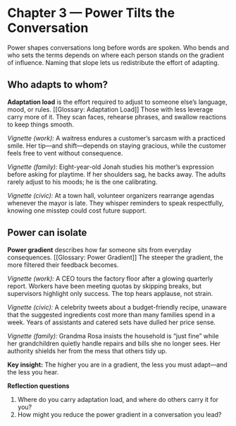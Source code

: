 # Chapter 3 — Power Tilts the Conversation

Power shapes conversations long before words are spoken. Who bends and who sets the terms depends on where each person stands on the gradient of influence. Naming that slope lets us redistribute the effort of adapting.

## Who adapts to whom?

**Adaptation load** is the effort required to adjust to someone else’s language, mood, or rules. [[Glossary: Adaptation Load]] Those with less leverage carry more of it. They scan faces, rehearse phrases, and swallow reactions to keep things smooth.

*Vignette (work):* A waitress endures a customer’s sarcasm with a practiced smile. Her tip—and shift—depends on staying gracious, while the customer feels free to vent without consequence.

*Vignette (family):* Eight-year-old Jonah studies his mother’s expression before asking for playtime. If her shoulders sag, he backs away. The adults rarely adjust to his moods; he is the one calibrating.

*Vignette (civic):* At a town hall, volunteer organizers rearrange agendas whenever the mayor is late. They whisper reminders to speak respectfully, knowing one misstep could cost future support.

## Power can isolate

**Power gradient** describes how far someone sits from everyday consequences. [[Glossary: Power Gradient]] The steeper the gradient, the more filtered their feedback becomes.

*Vignette (work):* A CEO tours the factory floor after a glowing quarterly report. Workers have been meeting quotas by skipping breaks, but supervisors highlight only success. The top hears applause, not strain.

*Vignette (civic):* A celebrity tweets about a budget-friendly recipe, unaware that the suggested ingredients cost more than many families spend in a week. Years of assistants and catered sets have dulled her price sense.

*Vignette (family):* Grandma Rosa insists the household is “just fine” while her grandchildren quietly handle repairs and bills she no longer sees. Her authority shields her from the mess that others tidy up.

**Key insight:** The higher you are in a gradient, the less you must adapt—and the less you hear.

**Reflection questions**
1. Where do you carry adaptation load, and where do others carry it for you?
2. How might you reduce the power gradient in a conversation you lead?

